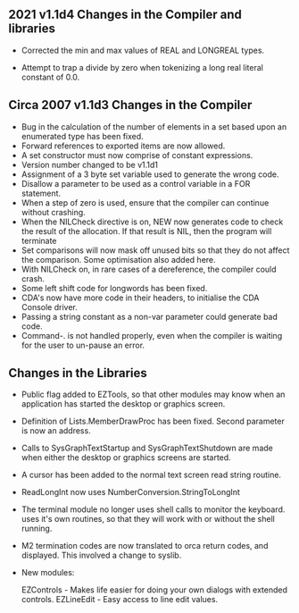 ﻿2021 v1.1d4 Changes in the Compiler and libraries
-
* Corrected the min and max values of REAL and LONGREAL types.

* Attempt to trap a divide by zero when tokenizing a long real literal constant of 0.0.

Circa 2007 v1.1d3 Changes in the Compiler
-
* Bug in the calculation of the number of elements in a set based upon an
  enumerated type has been fixed.
* Forward references to exported items are now allowed.
* A set constructor must now comprise of constant expressions.
* Version number changed to be v1.1d1
* Assignment of a 3 byte set variable used to generate the wrong code.
* Disallow a parameter to be used as a control variable in a FOR statement.
* When a step of zero is used, ensure that the compiler can continue
  without crashing.
* When the NILCheck directive is on, NEW now generates code to check the
  result of the allocation.  If that result is NIL, then the program will
  terminate
* Set comparisons will now mask off unused bits so that they do not affect
  the comparison.  Some optimisation also added here.
* With NILCheck on, in rare cases of a dereference, the compiler could
  crash.
* Some left shift code for longwords has been fixed.
* CDA's now have more code in their headers, to initialise the CDA Console 
  driver.
* Passing a string constant as a non-var parameter could generate bad code.
* Command-. is not handled properly, even when the compiler is waiting for
  the user to un-pause an error. 

Changes in the Libraries
-
* Public flag added to EZTools, so that other modules may know when an
  application has started the desktop or graphics screen.
* Definition of Lists.MemberDrawProc has been fixed.  Second parameter is
  now an address.
* Calls to SysGraphTextStartup and SysGraphTextShutdown are made when
  either the desktop or graphics screens are started.
* A cursor has been added to the normal text screen read string routine.
* ReadLongInt now uses NumberConversion.StringToLongInt
* The terminal module no longer uses shell calls to monitor the keyboard. 
  uses it's own routines, so that they will work with or without the shell
  running.
* M2 termination codes are now translated to orca return codes, and
  displayed.  This involved a change to syslib.
* New modules:

    EZControls - Makes life easier for doing your own dialogs with extended
                 controls.
    EZLineEdit - Easy access to line edit values.

